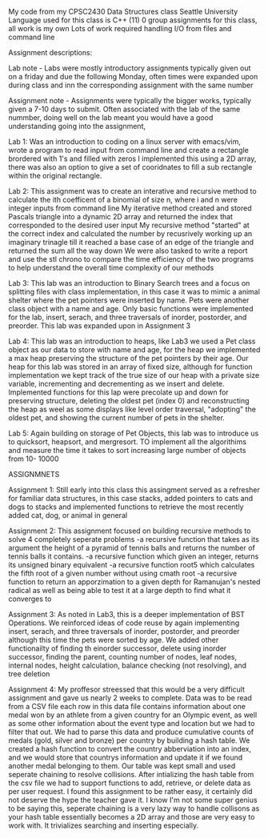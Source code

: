 My code from my CPSC2430 Data Structures class Seattle University
Language used for this class is C++ (11)
0 group assignments for this class, all work is my own
Lots of work required handling I/O from files and command line

Assignment descriptions:

Lab note - Labs were mostly introductory assignments typically given out on a friday and due the following Monday, often times were expanded upon during class and inn the corresponding assignment with the same number

Assignment note - Assignments were typically the bigger works, typically given a 7-10 days to submit. Often associated with the lab of the same nummber, doing well on the lab meant you would have a good understanding going 
into the assignment,

Lab 1:
Was an introduction to coding on a linux server with emacs/vim, wrote a program to read input from command line and create a rectangle brordered with 1's and filled with zeros
I implemented this using a 2D array, there was also an option to give a set of cooridnates to fill a sub rectangle within the original rectangle.

Lab 2: 
This assignment was to create an interative and recursive method to calculate the ith coefficent of a binomial of size n, where i and n were integer inputs from command line
My iterative method created and stored Pascals triangle into a dynamic 2D array and returned the index that corresponded to the desired user input
My recursive method "started" at the correct index and calculated the number by recusrively working up an imaginary trinagle till it reached a base case of an edge of the triangle and returned the sum all the way down
We were also tasked to write a report and use the stl chrono to compare the time efficiency of the two programs to help understand the overall time complexity of our methods

Lab 3: 
This lab was an introduction to Binary Search trees and a focus on splitting files with class implementation, in this case it was to mimic a animal shelter where the pet pointers were inserted by name. Pets were another class
object with a name and age. Only basic functions were implemented for the lab, insert, serach, and three traversals of inorder, postorder, and preorder. This lab was expanded upon in Assignment 3

Lab 4: 
This lab was an introduction to heaps, like Lab3 we used a Pet class object as our data to store with name and age, for the heap we implemented a max heap preserving the structure of the pet pointers by their age. Our heap 
for this lab was stored in an array of fixed size, although for function implementation we kept track of the true size of our heap with a private size variable, incrementing and decrementing as we insert and delete. Implemented 
functions for this lap were precolate up and down for preserving structure, deleting the oldest pet (index 0) and reconstructing the heap as weel as some displays like level order traversal, "adopting" the oldest pet, and showing 
the current number of pets in the shelter.

Lab 5:
Again building on storage of Pet Objects, this lab was to introduce us to quicksort, heapsort, and mergresort. TO implement all the algorithims and measure the time it takes to sort increasing large number of objects from 10- 10000


ASSIGNMNETS

Assignment 1: 
Still early into this class this assingment served as a refresher for familiar data structures, in this case stacks, added pointers to cats and dogs to stacks and implemented functions to retrieve the most recently added
cat, dog, or animal in general

Assignment 2: 
This assignment focused on building recursive methods to solve 4 completely seperate problems
-a recursive function that takes as its argument the height of a pyramid of tennis balls and returns the number of tennis balls it contains.
-a recursive function which given an integer, returns its unsigned binary equivalent
-a recursive function root5 which calculates the fifth root of a given number without using cmath root
-a recursive function to return an apporzimation to a given depth for Ramanujan's nested radical as well as being able to test it at a large depth to find what it converges to

Assignment 3: 
As noted in Lab3, this is a deeper implementation of BST Operations. We reinforced ideas of code reuse by again implementing insert, serach, and three traversals of inorder, postorder, and preorder although this time 
the pets were sorted by age. We added other functionailty of finding th einorder successor, delete using inorder successor, finding the parent, counting number of nodes, leaf nodes, internal nodes, height calculation, 
balance checking (not resolving), and tree deletion

Assignment 4: 
My proffesor streessed that this would be a very difficult assignment and gave us nearly 2 weeks to complete. Data was to be read from a CSV file each row in this data file contains information about one medal won by an 
athlete from a given country for an Olympic event, as well as some other information about the event type and location but we had to filter that out. We had to parse this data and produce cumulative counts of medals 
(gold, silver and bronze) per country by building a hash  table. We created a hash function to convert the country abberviation into an index, and we would store that countrys information and update it if we found another
medal belonging to them. Our table was kept small and used seperate chaining to  resolve collisions. After intializing the hash table from the csv file we had to support functions to add, retrieve, or delete data as per user request.
I found this assignment to be rather easy, it certainly did not deserve the hype the teacher gave it. I know I'm not some super genius to be saying this, seperate chaining is a very lazy way to handle collisons as your hash table 
essentially becomes a 2D array and those are very easy to work with. It trivializes searching and inserting especially.
